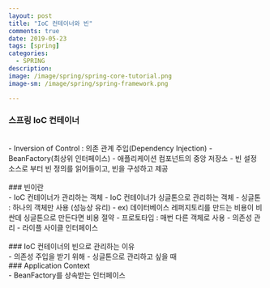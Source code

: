 ```yaml
---
layout: post
title: "IoC 컨테이너와 빈"
comments: true
date: 2019-05-23
tags: [spring]
categories:
  - SPRING
description:
image: /image/spring/spring-core-tutorial.png
image-sm: /image/spring/spring-framework.png

---
```

<!-- {:.post-img.small}
![producer](/image/rabbitmq/producer.png) -->




### 스프링 IoC 컨테이너
<br />
- Inversion of Control : 의존 관계 주입(Dependency Injection)
- BeanFactory(최상위 인터페이스)
- 애플리케이션 컴포넌트의 중앙 저장소
- 빈 설정 소스로 부터 빈 정의를 읽어들이고, 빈을 구성하고 제공
<br>

<br />
### 빈이란
<br />
- IoC 컨테이너가 관리하는 객체
- IoC 컨테이너가 싱글톤으로 관리하는 객체
    - 싱글톤 : 하나의 객체만 사용 (성능상 유리)
        - ex) 데이터베이스 레퍼지토리를 만드는 비용이 비싼데 싱글톤으로 만든다면 비용 절약
    - 프로토타입 : 매번 다른 객체로 사용
- 의존성 관리
- 라이플 사이클 인터페이스 
<br><br>
### IoC 컨테이너의 빈으로 관리하는 이유
<br />
 - 의존성 주입을 받기 위해
 - 싱글톤으로 관리하고 싶을 때 

<br>
### Application Context
<br />
 - BeanFactory를 상속받는 인터페이스
<br /><br />


